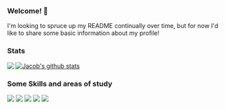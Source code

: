 ### Welcome! 👋

I'm looking to spruce up my README continually over time, but for now I'd like to share some basic information about my profile!

### Stats
<img align="left" src="https://github-readme-stats.vercel.app/api/top-langs/?username=JG3233&theme=radical" />

[![Jacob's github stats](https://github-readme-stats.vercel.app/api?username=JG3233&theme=radical)](https://github.com/anuraghazra/github-readme-stats)


### Some Skills and areas of study 
![](https://img.shields.io/badge/Editor-VSCode-informational?style=flat&logo=<LOGO_NAME>&logoColor=white&color=34ff34)
![](https://img.shields.io/badge/OS-Windows,Linux-informational?style=flat&logo=<LOGO_NAME>&logoColor=white&color=34ff34)
![](https://img.shields.io/badge/Learning-Python-informational?style=flat&logo=<LOGO_NAME>&logoColor=white&color=34ff34)
![](https://img.shields.io/badge/Learning-Security-informational?style=flat&logo=<LOGO_NAME>&logoColor=white&color=34ff34)
![](https://img.shields.io/badge/Learning-Computer_Architecture-informational?style=flat&logo=<LOGO_NAME>&logoColor=white&color=34ff34)
